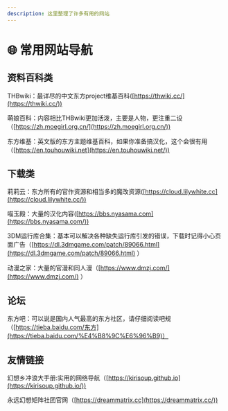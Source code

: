 ```yaml
---
description: 这里整理了许多有用的网站
---
```


# 🌐 常用网站导航

## 资料百科类

THBwiki：最详尽的中文东方project维基百科([https://thwiki.cc/](https://thwiki.cc/))

萌娘百科：内容相比THBwiki更加活泼，主要是人物，更注重二设（[https://zh.moegirl.org.cn/](https://zh.moegirl.org.cn/))

东方维基：英文版的东方主题维基百科，如果你准备搞汉化，这个会很有用（[https://en.touhouwiki.net](https://en.touhouwiki.net/))



## 下载类

莉莉云：东方所有的官作资源和相当多的魔改资源([https://cloud.lilywhite.cc](https://cloud.lilywhite.cc/))

喵玉殿：大量的汉化内容([https://bbs.nyasama.com](https://bbs.nyasama.com/))

3DM运行库合集：基本可以解决各种缺失运行库引发的错误，下载时记得小心页面广告（[https://dl.3dmgame.com/patch/89066.html](https://dl.3dmgame.com/patch/89066.html) ）

动漫之家：大量的官漫和同人漫（[https://www.dmzj.com/](https://www.dmzj.com/) ）



## 论坛

东方吧：可以说是国内人气最高的东方社区，请仔细阅读吧规（[https://tieba.baidu.com/东方](https://tieba.baidu.com/%E4%B8%9C%E6%96%B9)）

## 友情链接

幻想乡冲浪大手册:实用的网络导航（[https://kirisoup.github.io](https://kirisoup.github.io/))

永远幻想矩阵社团官网（[https://dreammatrix.cc](https://dreammatrix.cc/))
